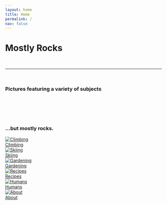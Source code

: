```yaml
---
layout: home
title: Home
permalink: /
nav: false
---
```


<div class="home-hero-section">
  <div class="header-content">
    <div class="header-content-inner">
      <h1>Mostly Rocks</h1>
      <br>
      <hr>
      <br>
      <h3>Pictures featuring a variety of subjects</h3>
      <br>
      <br>
      <br>
      <br>
      <h3>...but mostly rocks.</h3>
    </div>
  </div>
</div>

<div class="photo-grid">
  <a href="/climbing" class="grid-item">
    <img src="/assets/img/winds/IMG_8211.png" alt="Climbing">
    <div class="overlay-text">Climbing</div>
  </a>
  <a href="/skiing" class="grid-item">
    <img src="/assets/img/winds/IMG_8211.png" alt="Skiing">
    <div class="overlay-text">Skiing</div>
  </a>
  <a href="/gardening" class="grid-item">
    <img src="/assets/img/winds/IMG_8211.png" alt="Gardening">
    <div class="overlay-text">Gardening</div>
  </a>
  <a href="/recipes" class="grid-item">
    <img src="/assets/img/winds/IMG_8211.png" alt="Recipes">
    <div class="overlay-text">Recipes</div>
  </a>
  <a href="/humans" class="grid-item">
    <img src="/assets/img/winds/IMG_8211.png" alt="Humans">
    <div class="overlay-text">Humans</div>
  </a>
  <a href="/about" class="grid-item">
    <img src="/assets/img/winds/IMG_8211.png" alt="About">
    <div class="overlay-text">About</div>
  </a>
  <!-- Add more grid items as needed -->
</div>

